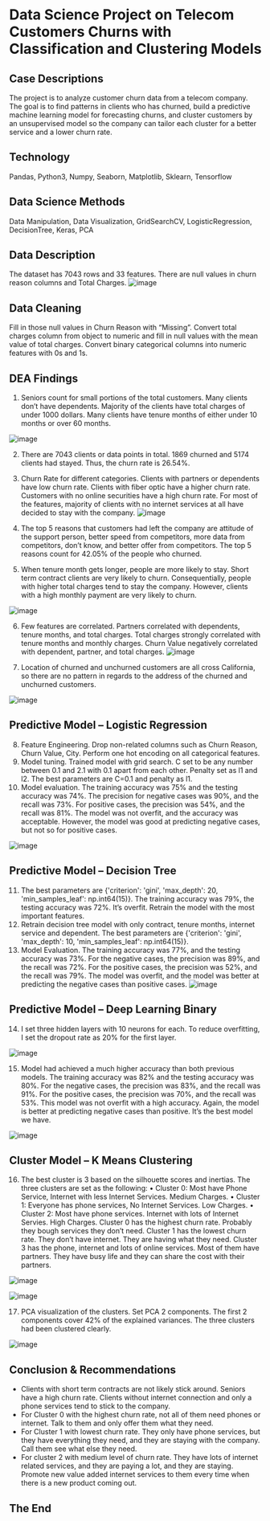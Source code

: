 # Data Science Project on Telecom Customers Churns with Classification and Clustering Models 

## Case Descriptions
The project is to analyze customer churn data from a telecom company. The goal is to find patterns in clients who has churned, build a predictive machine learning model for forecasting churns, and cluster customers by an unsupervised model so the company can tailor each cluster for a better service and a lower churn rate.
## Technology
Pandas, Python3, Numpy, Seaborn, Matplotlib, Sklearn, Tensorflow
## Data Science Methods
Data Manipulation, Data Visualization, GridSearchCV, LogisticRegression, DecisionTree, Keras, PCA
## Data Description
The dataset has 7043 rows and 33 features. There are null values in churn reason columns and Total Charges.
![image](https://github.com/user-attachments/assets/1c342b4c-3208-4e1b-9de3-0dd7733a3611)

 
## Data Cleaning
Fill in those null values in Churn Reason with “Missing”.  Convert total charges column from object to numeric and fill in null values with the mean value of total charges.
Convert binary categorical columns into numeric features with 0s and 1s. 

## DEA Findings
1.	Seniors count for small portions of the total customers. Many clients don’t have dependents. Majority of the clients have total charges of under 1000 dollars. Many clients have tenure months of either under 10 months or over 60 months.

![image](https://github.com/user-attachments/assets/2724a6e8-59ab-4182-bb20-69e30953eeea)



2.	There are 7043 clients or data points in total. 1869 churned and 5174 clients had stayed. Thus, the churn rate is 26.54%.
3.	Churn Rate for different categories. Clients with partners or dependents have low churn rate. Clients with fiber optic have a higher churn rate. Customers with no online securities have a high churn rate. For most of the features, majority of clients with no internet services at all have decided to stay with the company. 
![image](https://github.com/user-attachments/assets/c022d48a-c624-4ab9-b1f6-61cef8d89449)


 
4.	The top 5 reasons that customers had left the company are attitude of the support person, better speed from competitors, more data from competitors, don’t know, and better offer from competitors. The top 5 reasons count for 42.05% of the people who churned. 

5.	When tenure month gets longer, people are more likely to stay. Short term contract clients are very likely to churn. Consequentially, people with higher total charges tend to stay the company. However, clients with a high monthly payment are very likely to churn. 

![image](https://github.com/user-attachments/assets/d391ac06-a2b6-4ab2-b617-1983a357818b)



 
6. Few features are correlated. Partners correlated with dependents, tenure months, and total charges. Total charges strongly correlated with tenure months and monthly charges. Churn Value negatively correlated with dependent, partner, and total charges. 
![image](https://github.com/user-attachments/assets/6abb691b-2239-4f7e-8e51-52282c7ce338)

7. Location of churned and unchurned customers are all cross California, so there are no pattern in regards to the address of the churned and unchurned customers.


![image](https://github.com/user-attachments/assets/3ab04682-ba00-477f-bf41-a9db3bc88682)


## Predictive Model – Logistic Regression
8.	Feature Engineering. Drop non-related columns such as Churn Reason, Churn Value, City. Perform one hot encoding on all categorical features.
9.	Model tuning. Trained model with grid search. C set to be any number between 0.1 and 2.1 with 0.1 apart from each other. Penalty set as l1 and l2. The best parameters are C=0.1 and penalty as l1.
10.	Model evaluation. The training accuracy was 75% and the testing accuracy was 74%. The precision for negative cases was 90%, and the recall was 73%. For positive cases, the precision was 54%, and the recall was 81%. The model was not overfit, and the accuracy was acceptable. However, the model was good at predicting negative cases, but not so for positive cases.


![image](https://github.com/user-attachments/assets/d17ce61b-4101-4223-8268-052853930071)


 
## Predictive Model – Decision Tree
11.	The best parameters are {'criterion': 'gini', 'max_depth': 20, 'min_samples_leaf': np.int64(15)}. The training accuracy was 79%, the testing accuracy was 72%. It’s overfit. Retrain the model with the most important features.
12.	Retrain decision tree model with only contract, tenure months, internet service and dependent. The best parameters are {'criterion': 'gini', 'max_depth': 10, 'min_samples_leaf': np.int64(15)}. 
13.	Model Evaluation. The training accuracy was 77%, and the testing accuracy was 73%. For the negative cases, the precision was 89%, and the recall was 72%. For the positive cases, the precision was 52%, and the recall was 79%. The model was overfit, and the model was better at predicting the negative cases than positive cases. 
 ![image](https://github.com/user-attachments/assets/cd323a61-eab0-4bad-92c1-2d9be6b2e184)
 

## Predictive Model – Deep Learning Binary
14. I set three hidden layers with 10 neurons for each. To reduce overfitting, I set the dropout rate as 20% for the first layer.

![image](https://github.com/user-attachments/assets/16e951bd-c30a-4822-9fcf-2bc618a5fdfa)



15.	 Model had achieved a much higher accuracy than both previous models. The training accuracy was 82% and the testing accuracy was 80%. For the negative cases, the precision was 83%, and the recall was 91%. For the positive cases, the precision was 70%, and the recall was 53%. This model was not overfit with a high accuracy. Again, the model is better at predicting negative cases than positive. It’s the best model we have.
 
 ![image](https://github.com/user-attachments/assets/681bb607-01a4-4297-b761-ba757cace093)



## Cluster Model – K Means Clustering
16.	The best cluster is 3 based on the silhouette scores and inertias. The three clusters are set as the following:
•	Cluster 0: Most have Phone Service, Internet with less Internet Services. Medium Charges.
•	Cluster 1: Everyone has phone services, No Internet Services. Low Charges.
•	Cluster 2: Most have phone services. Internet with lots of Internet Servies. High Charges.
Cluster 0 has the highest churn rate. Probably they bough services they don’t need. Cluster 1 has the lowest churn rate. They don’t have internet. They are having what they need. Cluster 3 has the phone, internet and lots of online services. Most of them have partners. They have busy life and they can share the cost with their partners.



![image](https://github.com/user-attachments/assets/ff98f598-54c9-4da8-aa9a-5f0223cc5233)

![image](https://github.com/user-attachments/assets/efeb511a-0356-4cc7-93ad-03dab7b35d6b)

 
17.	PCA visualization of the clusters. Set PCA 2 components. The first 2 components cover 42% of the explained variances. The three clusters had been clustered clearly.


![image](https://github.com/user-attachments/assets/0bc9b1b6-67ed-4efb-b4c3-9df7a8ed2f81)


 

## Conclusion & Recommendations
*	Clients with short term contracts are not likely stick around. Seniors have a high churn rate. Clients without internet connection and only a phone services tend to stick to the company.
*	For Cluster 0 with the highest churn rate, not all of them need phones or internet. Talk to them and only offer them what they need.
*	For Cluster 1 with lowest churn rate. They only have phone services, but they have everything they need, and they are staying with the company. Call them see what else they need.
*	For cluster 2 with medium level of churn rate. They have lots of internet related services, and they are paying a lot, and they are staying. Promote new value added internet services to them every time when there is a new product coming out.

  ## The End

